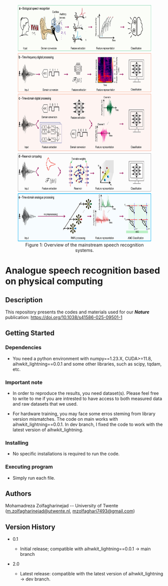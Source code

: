 <figure style="text-align: center;">
  <img src="docs/cover.jpg" alt="cover" height="750"/>
  <figcaption>Figure 1: Overview of the mainstream speech recognition systems.</figcaption>
</figure>

# Analogue speech recognition based on physical computing

<!-- Simple overview of use/purpose. -->

## Description
This repository presents the codes and materials used for our ***Nature*** publication: https://doi.org/10.1038/s41586-025-09501-1


## Getting Started

### Dependencies

* You need a python environment with numpy==1.23.X, CUDA>=11.8, aihwkit_lightning==0.0.1 and some other libraries, such as scipy, tqdam, etc.

### Important note

* In order to reproduce the results, you need dataset(s). Please feel free to write to me if you are intrested to have access to both measured data and raw datasets that we used.

* For hardware training, you may face some erros steming from library version mismatches. The code on main works with aihwkit_lightning==0.0.1. In dev branch, I fixed the code to work with the latest version of aihwkit_lightning.

### Installing

* No specific installations is required to run the code.

### Executing program

* Simply run each file.


## Authors

Mohamadreza Zolfagharinejad -- University of Twente
(m.zolfagharinejad@utwente.nl, mzolfaghari7493@gmail.com)

## Version History

* 0.1
    * Initial release; compatible with aihwkit_lightning==0.0.1 -> main branch

* 2.0
    * Latest release: compatible with the latest version of aihwkit_lightning -> dev branch.
